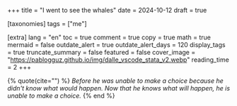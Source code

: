 +++
title = "I went to see the whales"
date = 2024-10-12
draft = true

[taxonomies]
tags = ["me"]

[extra]
lang = "en"
toc = true
comment = true
copy = true
math = true
mermaid = false
outdate_alert = true
outdate_alert_days = 120
display_tags = true
truncate_summary = false
featured = false
cover_image = "https://pablogguz.github.io/img/dalle_vscode_stata_v2.webp"
reading_time = 2
+++



{% quote(cite="") %}
*Before he was unable to make a choice because he didn't know what would happen. Now that he knows what will happen, he is unable to make a choice.*
{% end %}